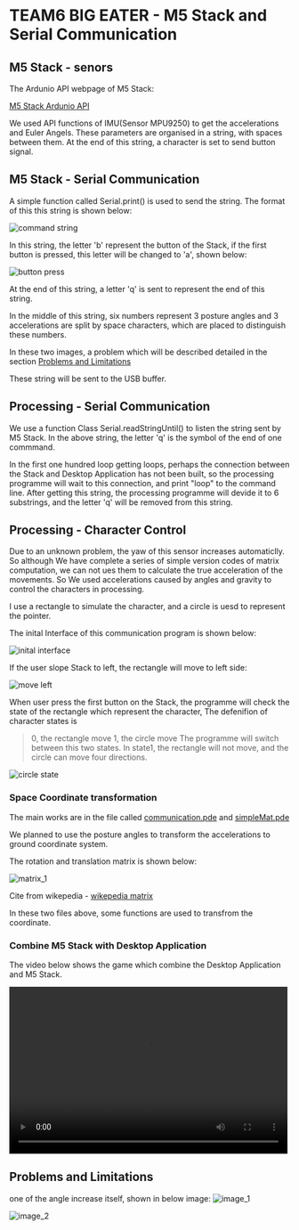# TEAM6 BIG EATER - M5 Stack and Serial Communication

## M5 Stack - senors

The Ardunio API webpage of M5 Stack:

[M5 Stack Ardunio API](https://docs.m5stack.com/#/en/arduino/arduino_api)

We used API functions of IMU(Sensor MPU9250) to get the accelerations and Euler Angels. These parameters are organised in a string, with spaces between them. At the end of this string, a character is set to send button signal. 

## M5 Stack - Serial Communication

A simple function called Serial.print() is used to send the string.
The format of this this string is shown below:

![command string](./images/image_4.png)

In this string, the letter 'b' represent the button of the Stack, if the first button is pressed, this letter will be changed to 'a',
shown below:

![button press](./images/image_5.png)

At the end of this string, a letter 'q' is sent to represent the end of this string.

In the middle of this string, six numbers represent 3 posture angles and 3 accelerations are split by space characters, which are placed 
to distinguish these numbers.

In these two images, a problem which will be described detailed in the section [Problems and Limitations](#limitations)

These string will be sent to the USB buffer.

## Processing - Serial Communication

We use a function Class Serial.readStringUntil() to listen the string sent by M5 Stack. In the above string, the letter 'q' is the symbol 
of the end of one commmand.

In the first one hundred loop getting loops, perhaps the connection between the Stack and Desktop Application has not been built, so the
processing programme will wait to this connection, and print "loop" to the command line. After getting this string, the processing programme will devide it to 6 substrings, and the letter 'q' will be removed from this string.

## Processing - Character Control

Due to an unknown problem, the yaw of this sensor increases automaticlly. So although We have complete a series of simple version codes of matrix computation, we can not ues them to calculate the true acceleration of the movements. So We used accelerations caused by angles and gravity to control the characters in processing.

I use a rectangle to simulate the character, and a circle is uesd to represent the pointer.

The inital Interface of this communication program is shown below:

![inital interface](./images/image_2.png)

If the user slope Stack to left, the rectangle will move to left side:

![move left](./images/image_6.png)

When user press the first button on the Stack, the programme will check the state of the rectangle which represent the character, 
The defenifion of character states is
> 0, the rectangle move
> 1, the circle move
The programme will switch between this two states. In state1, the rectangle will not move, and the circle can move four directions.

![circle state](./images/image_3.png)

### Space Coordinate transformation
The main works are in the file called [communication.pde](./communication/communication.pde) and [simpleMat.pde](./communication/simpleMat.pde)


We planned to use the posture angles to transform the accelerations to ground coordinate system. 

The rotation and translation matrix is shown below:

![matrix_1](./images/matrix_1.svg)

Cite from wikepedia - [wikepedia matrix](https://en.wikipedia.org/wiki/Rotation_matrix)

In these two files above, some functions are used to transfrom the coordinate.

### Combine M5 Stack with Desktop Application
The video below shows the game which combine the Desktop Application and M5 Stack.

<video src="./piece.mp4" width="500" height="300"></video>

## <span id="limitations">Problems and Limitations
one of the angle increase itself, shown in below image:
![image_1](./images/image_1.png)

![image_2](./images/image_2.png)
